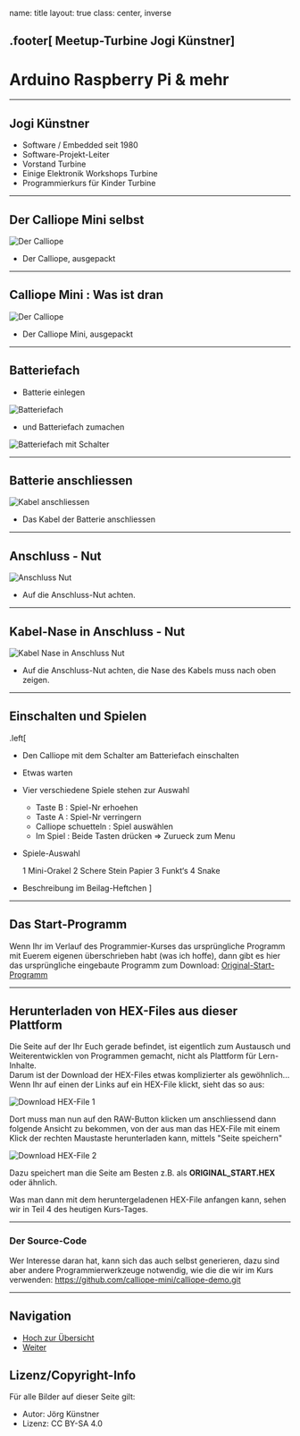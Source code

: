 name: title
layout: true
class: center,  inverse

.footer[ Meetup-Turbine Jogi Künstner]
---



Arduino Raspberry Pi & mehr 
===

---

## Jogi Künstner


* Software / Embedded seit 1980
* Software-Projekt-Leiter
* Vorstand Turbine
* Einige Elektronik Workshops Turbine
* Programmierkurs für Kinder Turbine


---

## Der Calliope Mini selbst

![Der Calliope](pics/Calliope_Ausgepackt.png)

* Der Calliope, ausgepackt

---

## Calliope Mini : Was ist dran

![Der Calliope](pics/Calliope_Ausgepackt_MitBeschriftung.png)

* Der Calliope Mini, ausgepackt

---

## Batteriefach 

* Batterie einlegen 

![Batteriefach](pics/BatterieFach_sm2.png)

* und Batteriefach zumachen

![Batteriefach mit Schalter](pics/BatterieFachSchalter_sm2.png)

---

## Batterie anschliessen

![Kabel anschliessen](pics/KabelAnschliessen.png)

* Das Kabel der Batterie anschliessen

---

## Anschluss - Nut


![Anschluss Nut ](pics/AnschlussNut.png)

* Auf die Anschluss-Nut achten.

---

## Kabel-Nase in Anschluss - Nut


![Kabel Nase in Anschluss Nut ](pics/AnschlussNutMitKabelNase.png)

* Auf die Anschluss-Nut achten, die Nase des Kabels muss nach oben zeigen.

---

## Einschalten und Spielen

.left[

* Den Calliope mit dem Schalter am Batteriefach einschalten
* Etwas warten
* Vier verschiedene Spiele stehen zur Auswahl

    * Taste B : Spiel-Nr erhoehen
    * Taste A : Spiel-Nr verringern 
    * Calliope schuetteln : Spiel auswählen
    * Im Spiel : Beide Tasten drücken => Zurueck zum Menu

* Spiele-Auswahl
  
    1  Mini-Orakel
    2  Schere Stein Papier
    3  Funkt‘s
    4  Snake

* Beschreibung im Beilag-Heftchen
]

---

## Das Start-Programm 

Wenn Ihr im Verlauf des Programmier-Kurses das ursprüngliche Programm mit Euerem eigenen überschrieben habt (was ich hoffe), dann gibt es hier das ursprüngliche eingebaute Programm zum Download: [Original-Start-Programm](code/calliope-demo-combined.hex)

---

## Herunterladen von HEX-Files aus dieser Plattform

Die Seite auf der Ihr Euch gerade befindet, ist eigentlich zum Austausch und Weiterentwicklen von Programmen gemacht, nicht als Plattform für Lern-Inhalte.   
Darum ist der Download der HEX-Files etwas komplizierter als gewöhnlich...
Wenn Ihr auf einen der Links auf ein HEX-File klickt, sieht das so aus:

 ![Download HEX-File 1 ](pics/Download_Hex_01.png)

Dort muss man nun auf den RAW-Button klicken um anschliessend dann folgende Ansicht zu bekommen, von der aus man das HEX-File mit einem Klick der rechten Maustaste herunterladen kann, mittels "Seite speichern"

 ![Download HEX-File 2 ](pics/Download_Hex_02.png)

Dazu speichert man die Seite am Besten z.B. als __ORIGINAL_START.HEX__ oder ähnlich.

Was man dann mit dem heruntergeladenen HEX-File anfangen kann, sehen wir in Teil 4 des heutigen Kurs-Tages.

---

### Der Source-Code

Wer Interesse daran hat, kann sich das auch selbst generieren, dazu sind aber andere Programmierwerkzeuge notwendig, wie die die wir im Kurs verwenden:
<https://github.com/calliope-mini/calliope-demo.git>

---

## Navigation

* [Hoch zur Übersicht](../README.md)  
* [Weiter ](../01_02_Start_Simulator/README.md)



## Lizenz/Copyright-Info
Für alle Bilder auf dieser Seite gilt:

*  Autor: Jörg Künstner
* Lizenz: CC BY-SA 4.0
